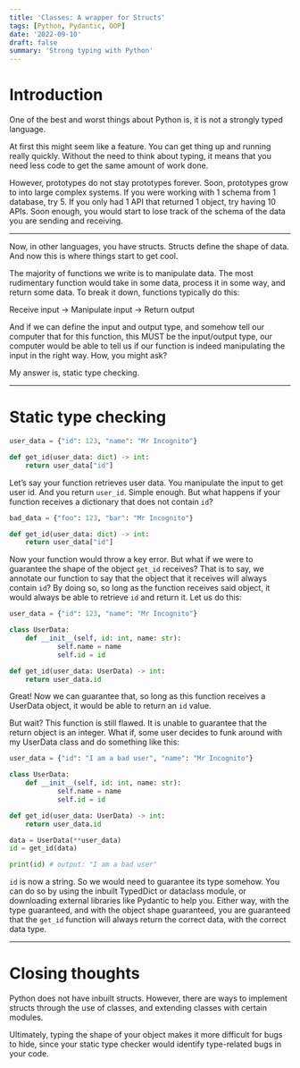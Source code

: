 ```yaml
---
title: 'Classes: A wrapper for Structs'
tags: [Python, Pydantic, OOP]
date: '2022-09-10'
draft: false
summary: 'Strong typing with Python'
---
```


# Introduction

One of the best and worst things about Python is, it is not a strongly typed language.

At first this might seem like a feature. You can get thing up and running really quickly. Without the need to think about typing, it means that you need less code to get the same amount of work done.

However, prototypes do not stay prototypes forever. Soon, prototypes grow to into large complex systems. If you were working with 1 schema from 1 database, try 5. If you only had 1 API that returned 1 object, try having 10 APIs. Soon enough, you would start to lose track of the schema of the data you are sending and receiving.

---

Now, in other languages, you have structs. Structs define the shape of data. And now this is where things start to get cool.

The majority of functions we write is to manipulate data. The most rudimentary function would take in some data, process it in some way, and return some data. To break it down, functions typically do this:

Receive input → Manipulate input → Return output

And if we can define the input and output type, and somehow tell our computer that for this function, this MUST be the input/output type, our computer would be able to tell us if our function is indeed manipulating the input in the right way. How, you might ask?

My answer is, static type checking.

---

# Static type checking

```python
user_data = {"id": 123, "name": "Mr Incognito"}

def get_id(user_data: dict) -> int:
	return user_data["id"]
```

Let’s say your function retrieves user data. You manipulate the input to get user id. And you return `user_id`. Simple enough. But what happens if your function receives a dictionary that does not contain `id`?

```python
bad_data = {"foo": 123, "bar": "Mr Incognito"}

def get_id(user_data: dict) -> int:
	return user_data["id"]
```

Now your function would throw a key error. But what if we were to guarantee the shape of the object `get_id` receives? That is to say, we annotate our function to say that the object that it receives will always contain `id`? By doing so, so long as the function receives said object, it would always be able to retrieve `id` and return it. Let us do this:

```python
user_data = {"id": 123, "name": "Mr Incognito"}

class UserData:
	def __init__(self, id: int, name: str):
			self.name = name
			self.id = id

def get_id(user_data: UserData) -> int:
	return user_data.id
```

Great! Now we can guarantee that, so long as this function receives a UserData object, it would be able to return an `id` value.

But wait? This function is still flawed. It is unable to guarantee that the return object is an integer. What if, some user decides to funk around with my UserData class and do something like this:

```python
user_data = {"id": "I am a bad user", "name": "Mr Incognito"}

class UserData:
	def __init__(self, id: int, name: str):
			self.name = name
			self.id = id

def get_id(user_data: UserData) -> int:
	return user_data.id

data = UserData(**user_data)
id = get_id(data)

print(id) # output: "I am a bad user"
```

`id` is now a string. So we would need to guarantee its type somehow. You can do so by using the inbuilt TypedDict or dataclass module, or downloading external libraries like Pydantic to help you. Either way, with the type guaranteed, and with the object shape guaranteed, you are guaranteed that the `get_id` function will always return the correct data, with the correct data type.

---

# Closing thoughts

Python does not have inbuilt structs. However, there are ways to implement structs through the use of classes, and extending classes with certain modules.

Ultimately, typing the shape of your object makes it more difficult for bugs to hide, since your static type checker would identify type-related bugs in your code.
